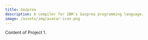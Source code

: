 ```yaml
---
title: Gazprea
description: A compiler for IBM's Gazprea programming language.
image: /assets/img/avatar-icon.png
---
```


Content of Project 1.